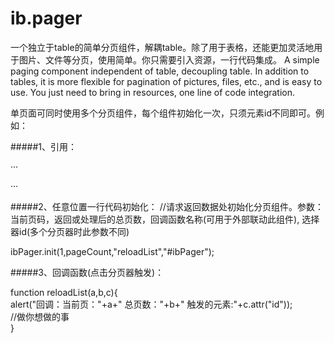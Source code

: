 # ib.pager
一个独立于table的简单分页组件，解耦table。除了用于表格，还能更加灵活地用于图片、文件等分页，使用简单。你只需要引入资源，一行代码集成。
A simple paging component independent of table, decoupling table. In addition to tables, it is more flexible for pagination of pictures, files, etc., 
and is easy to use. You just need to bring in resources, one line of code integration.

单页面可同时使用多个分页组件，每个组件初始化一次，只须元素id不同即可。例如：

#####1、引用：

···<div id="ibPager" class="ibPager_"></div>···

#####2、任意位置一行代码初始化：
//请求返回数据处初始化分页组件。参数：当前页码，返回或处理后的总页数，回调函数名称(可用于外部联动此组件), 选择器id(多个分页器时此参数不同)

ibPager.init(1,pageCount,"reloadList","#ibPager");

#####3、回调函数(点击分页器触发)：

function reloadList(a,b,c){<br>
        alert("回调：当前页："+a+" 总页数："+b+"  触发的元素:"+c.attr("id"));<br>
        //做你想做的事<br>
}

